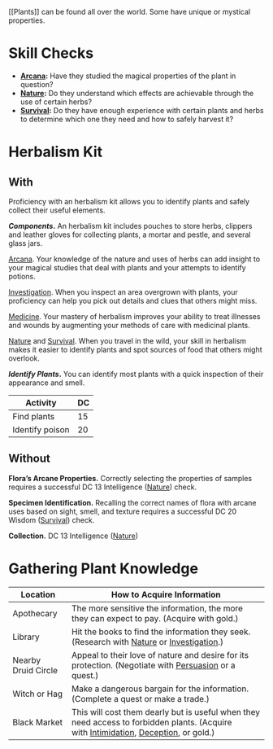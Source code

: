 [[Plants]] can be found all over the world. Some have unique or mystical properties. 

# Skill Checks
- **[Arcana](https://www.dndbeyond.com/compendium/rules/basic-rules/using-ability-scores#Arcana):** Have they studied the magical properties of the plant in question?
- **[Nature](https://www.dndbeyond.com/compendium/rules/basic-rules/using-ability-scores#Nature):** Do they understand which effects are achievable through the use of certain herbs?
- **[Survival](https://www.dndbeyond.com/compendium/rules/basic-rules/using-ability-scores#Survival):** Do they have enough experience with certain plants and herbs to determine which one they need and how to safely harvest it?

# Herbalism Kit

## With
Proficiency with an herbalism kit allows you to identify plants and safely collect their useful elements.

**_Components_.** An herbalism kit includes pouches to store herbs, clippers and leather gloves for collecting plants, a mortar and pestle, and several glass jars.

[Arcana](https://www.dndbeyond.com/compendium/rules/basic-rules/using-ability-scores#Arcana). Your knowledge of the nature and uses of herbs can add insight to your magical studies that deal with plants and your attempts to identify potions.

[Investigation](https://www.dndbeyond.com/compendium/rules/basic-rules/using-ability-scores#Investigation). When you inspect an area overgrown with plants, your proficiency can help you pick out details and clues that others might miss.

[Medicine](https://www.dndbeyond.com/compendium/rules/basic-rules/using-ability-scores#Medicine). Your mastery of herbalism improves your ability to treat illnesses and wounds by augmenting your methods of care with medicinal plants.

[Nature](https://www.dndbeyond.com/compendium/rules/basic-rules/using-ability-scores#Nature) and [Survival](https://www.dndbeyond.com/compendium/rules/basic-rules/using-ability-scores#Survival). When you travel in the wild, your skill in herbalism makes it easier to identify plants and spot sources of food that others might overlook.

**_Identify Plants_.** You can identify most plants with a quick inspection of their appearance and smell.

|**Activity**|**DC**|
|---|---|
|Find plants|15|
|Identify poison|20|

## Without
**Flora’s Arcane Properties.** Correctly selecting the properties of samples requires a successful DC 13 Intelligence ([Nature](https://www.dndbeyond.com/compendium/rules/basic-rules/using-ability-scores#Nature)) check.

**Specimen Identification.** Recalling the correct names of flora with arcane uses based on sight, smell, and texture requires a successful DC 20 Wisdom ([Survival](https://www.dndbeyond.com/compendium/rules/basic-rules/using-ability-scores#Survival)) check.

**Collection.** DC 13 Intelligence ([Nature](https://www.dndbeyond.com/compendium/rules/basic-rules/using-ability-scores#Nature))


# Gathering Plant Knowledge

|**Location**|**How to Acquire Information**|
|---|---|
|Apothecary|The more sensitive the information, the more they can expect to pay. (Acquire with gold.)|
|Library|Hit the books to find the information they seek. (Research with [Nature](https://www.dndbeyond.com/compendium/rules/basic-rules/using-ability-scores#Nature) or [Investigation](https://www.dndbeyond.com/compendium/rules/basic-rules/using-ability-scores#Investigation).)|
|Nearby Druid Circle|Appeal to their love of nature and desire for its protection. (Negotiate with [Persuasion](https://www.dndbeyond.com/compendium/rules/basic-rules/using-ability-scores#Persuasion) or a quest.)|
|Witch or Hag|Make a dangerous bargain for the information. (Complete a quest or make a trade.)|
|Black Market|This will cost them dearly but is useful when they need access to forbidden plants. (Acquire with [Intimidation](https://www.dndbeyond.com/compendium/rules/basic-rules/using-ability-scores#Intimidation), [Deception](https://www.dndbeyond.com/compendium/rules/basic-rules/using-ability-scores#Deception), or gold.)|

